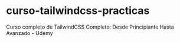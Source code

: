 # curso-tailwindcss-practicas
Curso completo de  TailwindCSS Completo: Desde Principiante Hasta Avanzado - Udemy
